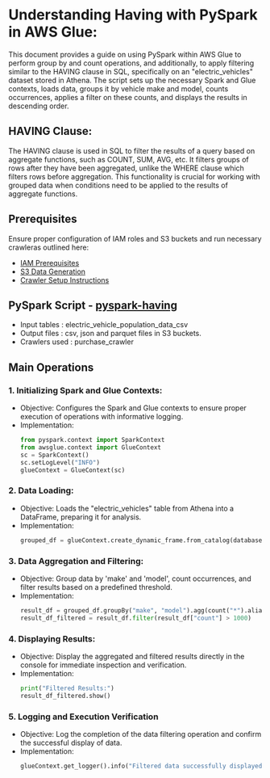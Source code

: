 # Understanding Having with PySpark in AWS Glue:

This document provides a guide on using PySpark within AWS Glue to perform group by and count operations, and additionally, to apply filtering similar to the HAVING clause in SQL, specifically on an "electric_vehicles" dataset stored in Athena. The script sets up the necessary Spark and Glue contexts, loads data, groups it by vehicle make and model, counts occurrences, applies a filter on these counts, and displays the results in descending order.

## HAVING Clause:
The HAVING clause is used in SQL to filter the results of a query based on aggregate functions, such as COUNT, SUM, AVG, etc. It filters groups of rows after they have been aggregated, unlike the WHERE clause which filters rows before aggregation. This functionality is crucial for working with grouped data when conditions need to be applied to the results of aggregate functions.

## Prerequisites
Ensure proper configuration of IAM roles and S3 buckets and run necessary crawleras outlined here:
* [IAM Prerequisites](IAM-prerequisites.md)
* [S3 Data Generation](s3-data-generation.md)
* [Crawler Setup Instructions](set-up-instructions.md)
  
##  PySpark Script - [pyspark-having](../glue-code/ti-pyspark-having.py)
- Input tables          : electric_vehicle_population_data_csv
- Output files          : csv, json and parquet files in S3 buckets.
- Crawlers used         : purchase_crawler


## Main Operations
### 1. Initializing Spark and Glue Contexts:
  * Objective: Configures the Spark and Glue contexts to ensure proper execution of operations with informative logging.
  * Implementation:
    ```python
    from pyspark.context import SparkContext
    from awsglue.context import GlueContext
    sc = SparkContext()
    sc.setLogLevel("INFO")
    glueContext = GlueContext(sc)
    ```
### 2. Data Loading:
  * Objective: Loads the "electric_vehicles" table from Athena into a DataFrame, preparing it for analysis.
  * Implementation:
    ```python
    grouped_df = glueContext.create_dynamic_frame.from_catalog(database="glue_db", table_name="electric_vehicles").toDF()
    ```
### 3. Data Aggregation and Filtering:
  * Objective: Group data by 'make' and 'model', count occurrences, and filter results based on a predefined threshold.
  * Implementation:
    ```python
    result_df = grouped_df.groupBy("make", "model").agg(count("*").alias("count"))
    result_df_filtered = result_df.filter(result_df["count"] > 1000)
    ```

### 4. Displaying Results:
  * Objective: Display the aggregated and filtered results directly in the console for immediate inspection and verification.
  * Implementation:
    ```python
    print("Filtered Results:")
    result_df_filtered.show()
    ```

### 5. Logging and Execution Verification
  * Objective: Log the completion of the data filtering operation and confirm the successful display of data.
  * Implementation:
    ```python
    glueContext.get_logger().info("Filtered data successfully displayed in the console.")
    ```
